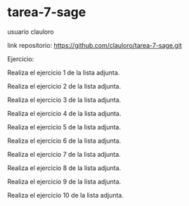 # tarea-7-sage
usuario clauloro

link repositorio: https://github.com/clauloro/tarea-7-sage.git
 
Ejercicio:
 
Realiza el ejercicio 1 de la lista adjunta.

Realiza el ejercicio 2 de la lista adjunta.

Realiza el ejercicio 3 de la lista adjunta.

Realiza el ejercicio 4 de la lista adjunta.

Realiza el ejercicio 5 de la lista adjunta.

Realiza el ejercicio 6 de la lista adjunta.

Realiza el ejercicio 7 de la lista adjunta.

Realiza el ejercicio 8 de la lista adjunta.

Realiza el ejercicio 9 de la lista adjunta.

Realiza el ejercicio 10 de la lista adjunta.

